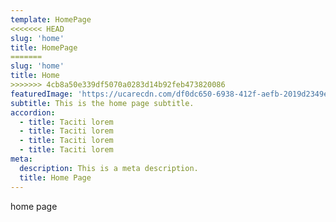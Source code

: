 ```yaml
---
template: HomePage
<<<<<<< HEAD
slug: 'home'
title: HomePage 
=======
slug: 'home'
title: Home
>>>>>>> 4cb8a50e339df5070a0283d14b92feb473820086
featuredImage: 'https://ucarecdn.com/df0dc650-6938-412f-aefb-2019d2349e13/'
subtitle: This is the home page subtitle.
accordion:
  - title: Taciti lorem
  - title: Taciti lorem
  - title: Taciti lorem
  - title: Taciti lorem
meta:
  description: This is a meta description.
  title: Home Page
---
```

home page
